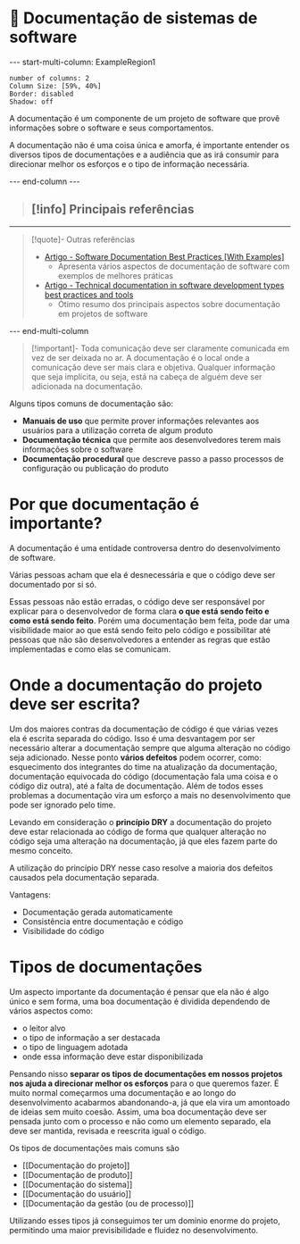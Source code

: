 # 📕 Documentação de sistemas de software

--- start-multi-column: ExampleRegion1  
```column-settings  
number of columns: 2
Column Size: [59%, 40%]
Border: disabled
Shadow: off
```

A documentação é um componente de um projeto de software que provê informações sobre o software e seus comportamentos. 

A documentação não é uma coisa única e amorfa, é importante entender os diversos tipos de documentações e a audiência que as irá consumir para direcionar melhor os esforços e o tipo de informação necessária.

--- end-column ---

> [!info] Principais referências
>- 

---

> [!quote]- Outras referências
> - [Artigo - Software Documentation Best Practices [With Examples]](https://helpjuice.com/blog/software-documentation)
> 	- Apresenta vários aspectos de documentação de software com exemplos de melhores práticas
> - [Artigo - Technical documentation in software development types best practices and tools](https://www.altexsoft.com/blog/technical-documentation-in-software-development-types-best-practices-and-tools/)
> 	- Ótimo resumo dos principais aspectos sobre documentação em projetos de software

--- end-multi-column

> [!important]- Toda comunicação deve ser claramente comunicada em vez de ser deixada no ar.
> A documentação é o local onde a comunicação deve ser mais clara e objetiva. Qualquer informação que seja implícita, ou seja, está na cabeça de alguém deve ser adicionada na documentação.

Alguns tipos comuns de documentação são:

- **Manuais de uso** que permite prover informações relevantes aos usuários para a utilização correta de algum produto
- **Documentação técnica** que permite aos desenvolvedores terem mais informações sobre o software
- **Documentação procedural** que descreve passo a passo processos de configuração ou publicação do produto

# Por que documentação é importante?

A documentação é uma entidade controversa dentro do desenvolvimento de software. 

Várias pessoas acham que ela é desnecessária e que o código deve ser documentado por si só.

Essas pessoas não estão erradas, o código deve ser responsável por explicar para o desenvolvedor de forma clara **o que está sendo feito e como está sendo feito**. Porém uma documentação bem feita, pode dar uma visibilidade maior ao que está sendo feito pelo código e possibilitar até pessoas que não são desenvolvedores a entender as regras que estão implementadas e como elas se comunicam.

# Onde a documentação do projeto deve ser escrita?

Um dos maiores contras da documentação de código é que várias vezes ela é escrita separada do código. Isso é uma desvantagem por ser necessário alterar a documentação sempre que alguma alteração no código seja adicionado. Nesse ponto **vários defeitos** podem ocorrer, como: esquecimento dos integrantes do time na atualização da documentação, documentação equivocada do código (documentação fala uma coisa e o código diz outra), até a falta de documentação. Além de todos esses problemas a documentação vira um esforço a mais no desenvolvimento que pode ser ignorado pelo time.

Levando em consideração o **princípio DRY** a documentação do projeto deve estar relacionada ao código de forma que qualquer alteração no código seja uma alteração na documentação, já que eles fazem parte do mesmo conceito.

A utilização do princípio DRY nesse caso resolve a maioria dos defeitos causados pela documentação separada.

Vantagens:

- Documentação gerada automaticamente
- Consistência entre documentação e código
- Visibilidade do código

# Tipos de documentações

Um aspecto importante da documentação é pensar que ela não é algo único e sem forma, uma boa documentação é dividida dependendo de vários aspectos como:

- o leitor alvo
- o tipo de informação a ser destacada
- o tipo de linguagem adotada
- onde essa informação deve estar disponibilizada

Pensando nisso **separar os tipos de documentações em nossos projetos nos ajuda a direcionar melhor os esforços** para o que queremos fazer. É muito normal começarmos uma documentação e ao longo do desenvolvimento acabarmos abandonando-a, já que ela vira um amontoado de ideias sem muito coesão. Assim, uma boa documentação deve ser pensada junto com o processo e não como um elemento separado, ela deve ser mantida, revisada e reescrita igual o código.

Os tipos de documentações mais comuns são

- [[Documentação do projeto]]
- [[Documentação de produto]]
- [[Documentação do sistema]]
- [[Documentação do usuário]]
- [[Documentação da gestão (ou de processo)]]

Utilizando esses tipos já conseguimos ter um domínio enorme do projeto, permitindo uma maior previsibilidade e fluidez no desenvolvimento.

